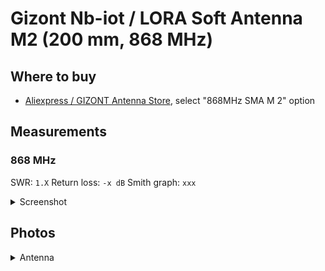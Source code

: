 # Gizont Nb-iot / LORA Soft Antenna M2 (200 mm, 868 MHz)

## Where to buy

- [Aliexpress / GIZONT Antenna Store](https://aliexpress.ru/item/1005007503836549.html), select "868MHz SMA M 2" option

## Measurements

### 868 MHz

SWR: `1.X`
Return loss: `-x dB`
Smith graph: `xxx`

<details>
<summary>Screenshot</summary>

![test image](https://i.skobk.in/i/orly/jpeg-compression.jpg)

</details>

## Photos

<details>
<summary>Antenna</summary>

![test image](https://i.skobk.in/i/orly/jpeg-compression.jpg)

</details>
